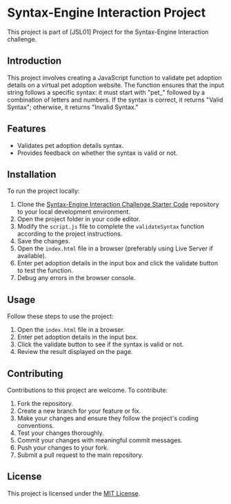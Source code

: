 # Syntax-Engine Interaction Project

This project is part of [JSL01] Project for the Syntax-Engine Interaction challenge.

## Introduction

This project involves creating a JavaScript function to validate pet adoption details on a virtual pet adoption website. The function ensures that the input string follows a specific syntax: it must start with "pet_" followed by a combination of letters and numbers. If the syntax is correct, it returns "Valid Syntax"; otherwise, it returns "Invalid Syntax."

## Features

- Validates pet adoption details syntax.
- Provides feedback on whether the syntax is valid or not.

## Installation

To run the project locally:

1. Clone the [Syntax-Engine Interaction Challenge Starter Code](https://github.com/example/syntax-engine-interaction-starter-code) repository to your local development environment.
2. Open the project folder in your code editor.
3. Modify the `script.js` file to complete the `validateSyntax` function according to the project instructions.
4. Save the changes.
5. Open the `index.html` file in a browser (preferably using Live Server if available).
6. Enter pet adoption details in the input box and click the validate button to test the function.
7. Debug any errors in the browser console.

## Usage

Follow these steps to use the project:

1. Open the `index.html` file in a browser.
2. Enter pet adoption details in the input box.
3. Click the validate button to see if the syntax is valid or not.
4. Review the result displayed on the page.

## Contributing

Contributions to this project are welcome. To contribute:

1. Fork the repository.
2. Create a new branch for your feature or fix.
3. Make your changes and ensure they follow the project's coding conventions.
4. Test your changes thoroughly.
5. Commit your changes with meaningful commit messages.
6. Push your changes to your fork.
7. Submit a pull request to the main repository.

## License

This project is licensed under the [MIT License](LICENSE).